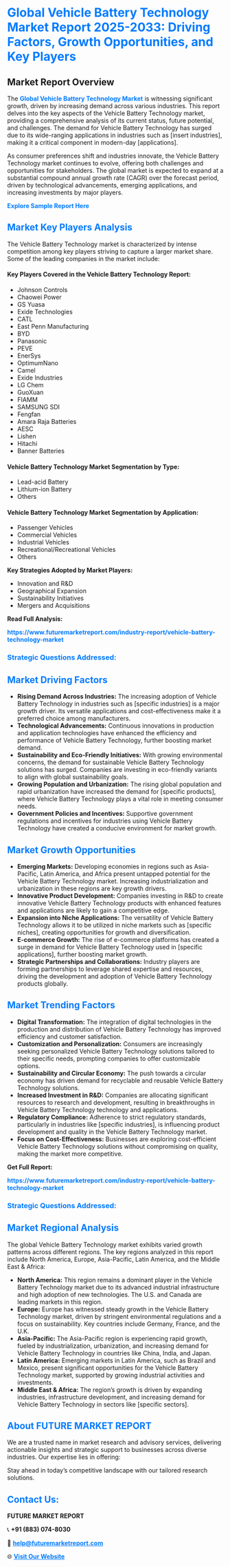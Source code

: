 <h1 style="color: #007BFF;">Global Vehicle Battery Technology Market Report 2025-2033: Driving Factors, Growth Opportunities, and Key Players</h1>

<section id="overview">
<h2>Market Report Overview</h2>
<p>The <a href="https://www.futuremarketreport.com/industry-report/vehicle-battery-technology-market" style="color: #007BFF; text-decoration: none;"><strong>Global Vehicle Battery Technology Market</strong></a> is witnessing significant growth, driven by increasing demand across various industries. This report delves into the key aspects of the Vehicle Battery Technology market, providing a comprehensive analysis of its current status, future potential, and challenges. The demand for Vehicle Battery Technology has surged due to its wide-ranging applications in industries such as [insert industries], making it a critical component in modern-day [applications].</p>
<p>As consumer preferences shift and industries innovate, the Vehicle Battery Technology market continues to evolve, offering both challenges and opportunities for stakeholders. The global market is expected to expand at a substantial compound annual growth rate (CAGR) over the forecast period, driven by technological advancements, emerging applications, and increasing investments by major players.</p>
</section>

<section id="overview">
<p><a href="https://www.futuremarketreport.com/request-sample/reportId=42983" style="color: #007BFF; text-decoration: none;"><strong>Explore Sample Report Here</strong></a></p>
</section>

<section id="key-players">
<h2 style="color: #007BFF;">Market Key Players Analysis</h2>
<p>The Vehicle Battery Technology market is characterized by intense competition among key players striving to capture a larger market share. Some of the leading companies in the market include:</p>
<h4>Key Players Covered in the Vehicle Battery Technology Report:</h4>
<ul><li>Johnson Controls</li><li>Chaowei Power</li><li>GS Yuasa</li><li>Exide Technologies</li><li>CATL</li><li>East Penn Manufacturing</li><li>BYD</li><li>Panasonic</li><li>PEVE</li><li>EnerSys</li><li>OptimumNano</li><li>Camel</li><li>Exide Industries</li><li>LG Chem</li><li>GuoXuan</li><li>FIAMM</li><li>SAMSUNG SDI</li><li>Fengfan</li><li>Amara Raja Batteries</li><li>AESC</li><li>Lishen</li><li>Hitachi</li><li>Banner Batteries</li></ul>
<h4>Vehicle Battery Technology Market Segmentation by Type:</h4>
<ul><li>Lead-acid Battery</li><li>Lithium-ion Battery</li><li>Others</li></ul>

<h4>Vehicle Battery Technology Market Segmentation by Application:</h4>
<ul><li>Passenger Vehicles</li><li>Commercial Vehicles</li><li>Industrial Vehicles</li><li>Recreational/Recreational Vehicles</li><li>Others</li></ul>
<p><strong>Key Strategies Adopted by Market Players:</strong></p>
<ul>
<li>Innovation and R&D</li>
<li>Geographical Expansion</li>
<li>Sustainability Initiatives</li>
<li>Mergers and Acquisitions</li>
</ul>
</section>

<section>
<p><strong>Read Full Analysis: </strong></p><a href="https://www.futuremarketreport.com/industry-report/vehicle-battery-technology-market" style="color: #007BFF; text-decoration: none;"><strong>https://www.futuremarketreport.com/industry-report/vehicle-battery-technology-market</strong></a>
<h3 style="color: #007BFF;">Strategic Questions Addressed:</h3>
</section>

<section id="driving-factors">
<h2 style="color: #007BFF;">Market Driving Factors</h2>
<ul>
<li><strong>Rising Demand Across Industries:</strong> The increasing adoption of Vehicle Battery Technology in industries such as [specific industries] is a major growth driver. Its versatile applications and cost-effectiveness make it a preferred choice among manufacturers.</li>
<li><strong>Technological Advancements:</strong> Continuous innovations in production and application technologies have enhanced the efficiency and performance of Vehicle Battery Technology, further boosting market demand.</li>
<li><strong>Sustainability and Eco-Friendly Initiatives:</strong> With growing environmental concerns, the demand for sustainable Vehicle Battery Technology solutions has surged. Companies are investing in eco-friendly variants to align with global sustainability goals.</li>
<li><strong>Growing Population and Urbanization:</strong> The rising global population and rapid urbanization have increased the demand for [specific products], where Vehicle Battery Technology plays a vital role in meeting consumer needs.</li>
<li><strong>Government Policies and Incentives:</strong> Supportive government regulations and incentives for industries using Vehicle Battery Technology have created a conducive environment for market growth.</li>
</ul>
</section>

<section id="growth-opportunities">
<h2 style="color: #007BFF;">Market Growth Opportunities</h2>
<ul>
<li><strong>Emerging Markets:</strong> Developing economies in regions such as Asia-Pacific, Latin America, and Africa present untapped potential for the Vehicle Battery Technology market. Increasing industrialization and urbanization in these regions are key growth drivers.</li>
<li><strong>Innovative Product Development:</strong> Companies investing in R&D to create innovative Vehicle Battery Technology products with enhanced features and applications are likely to gain a competitive edge.</li>
<li><strong>Expansion into Niche Applications:</strong> The versatility of Vehicle Battery Technology allows it to be utilized in niche markets such as [specific niches], creating opportunities for growth and diversification.</li>
<li><strong>E-commerce Growth:</strong> The rise of e-commerce platforms has created a surge in demand for Vehicle Battery Technology used in [specific applications], further boosting market growth.</li>
<li><strong>Strategic Partnerships and Collaborations:</strong> Industry players are forming partnerships to leverage shared expertise and resources, driving the development and adoption of Vehicle Battery Technology products globally.</li>
</ul>
</section>

<section id="trending-factors">
<h2 style="color: #007BFF;">Market Trending Factors</h2>
<ul>
<li><strong>Digital Transformation:</strong> The integration of digital technologies in the production and distribution of Vehicle Battery Technology has improved efficiency and customer satisfaction.</li>
<li><strong>Customization and Personalization:</strong> Consumers are increasingly seeking personalized Vehicle Battery Technology solutions tailored to their specific needs, prompting companies to offer customizable options.</li>
<li><strong>Sustainability and Circular Economy:</strong> The push towards a circular economy has driven demand for recyclable and reusable Vehicle Battery Technology solutions.</li>
<li><strong>Increased Investment in R&D:</strong> Companies are allocating significant resources to research and development, resulting in breakthroughs in Vehicle Battery Technology technology and applications.</li>
<li><strong>Regulatory Compliance:</strong> Adherence to strict regulatory standards, particularly in industries like [specific industries], is influencing product development and quality in the Vehicle Battery Technology market.</li>
<li><strong>Focus on Cost-Effectiveness:</strong> Businesses are exploring cost-efficient Vehicle Battery Technology solutions without compromising on quality, making the market more competitive.</li>
</ul>
</section>

<section>
<p><strong>Get Full Report: </strong></p><a href="https://www.futuremarketreport.com/industry-report/vehicle-battery-technology-market" style="color: #007BFF; text-decoration: none;"><strong>https://www.futuremarketreport.com/industry-report/vehicle-battery-technology-market</strong></a>
<h3 style="color: #007BFF;">Strategic Questions Addressed:</h3>
</section>


<section id="regional-analysis">
<h2 style="color: #007BFF;">Market Regional Analysis</h2>
<p>The global Vehicle Battery Technology market exhibits varied growth patterns across different regions. The key regions analyzed in this report include North America, Europe, Asia-Pacific, Latin America, and the Middle East & Africa:</p>
<ul>
<li><strong>North America:</strong> This region remains a dominant player in the Vehicle Battery Technology market due to its advanced industrial infrastructure and high adoption of new technologies. The U.S. and Canada are leading markets in this region.</li>
<li><strong>Europe:</strong> Europe has witnessed steady growth in the Vehicle Battery Technology market, driven by stringent environmental regulations and a focus on sustainability. Key countries include Germany, France, and the U.K.</li>
<li><strong>Asia-Pacific:</strong> The Asia-Pacific region is experiencing rapid growth, fueled by industrialization, urbanization, and increasing demand for Vehicle Battery Technology in countries like China, India, and Japan.</li>
<li><strong>Latin America:</strong> Emerging markets in Latin America, such as Brazil and Mexico, present significant opportunities for the Vehicle Battery Technology market, supported by growing industrial activities and investments.</li>
<li><strong>Middle East & Africa:</strong> The region’s growth is driven by expanding industries, infrastructure development, and increasing demand for Vehicle Battery Technology in sectors like [specific sectors].</li>
</ul>
</section>

<footer>
<h2 style="color: #007BFF;">About FUTURE MARKET REPORT</h2>
<p>We are a trusted name in market research and advisory services, delivering actionable insights and strategic support to businesses across diverse industries. Our expertise lies in offering:</p>

<p>Stay ahead in today’s competitive landscape with our tailored research solutions.</p>

<h2 style="color: #007BFF;">Contact Us:</h2>
<p><strong>FUTURE MARKET REPORT</strong></p>
<p>📞 <strong>+91 (883) 074-8030</strong></p>
<p>📧 <strong><a href="mailto:help@futuremarketreport.com" style="color: #007BFF;">help@futuremarketreport.com</a></strong></p>
<p>🌐 <strong><a href="https://www.futuremarketreport.com/" style="color: #007BFF;">Visit Our Website</a></strong></p>
</footer>
